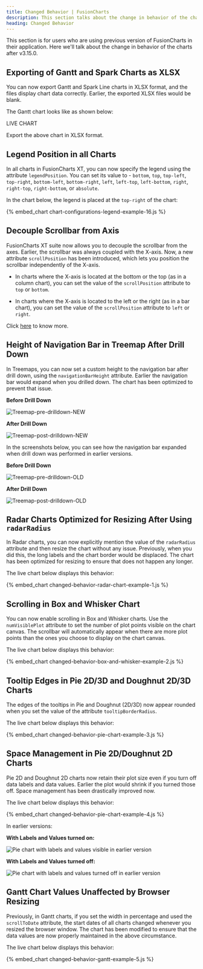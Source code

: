 ```yaml
---
title: Changed Behavior | FusionCharts
description: This section talks about the change in behavior of the charts with the latest released version.
heading: Changed Behavior
---
```


This section is for users who are using previous version of FusionCharts in their application. Here we'll talk about the change in behavior of the charts after v3.15.0.

## Exporting of Gantt and Spark Charts as XLSX

You can now export Gantt and Spark Line charts in XLSX format, and the files display chart data correctly. Earlier, the exported XLSX files would be blank.

The Gantt chart looks like as shown below:

LIVE CHART

Export the above chart in XLSX format.

## Legend Position in all Charts

In all charts in FusionCharts XT, you can now specify the legend using the attribute `legendPosition`. You can set its value to - `bottom`, `top`, `top-left`, `top-right`, `bottom-left`, `bottom-right`, `left`, `left-top`, `left-bottom`, `right`, `right-top`, `right-bottom`, or `absolute`.

In the chart below, the legend is placed at the `top-right` of the chart:

{% embed_chart chart-configurations-legend-example-16.js %}

## Decouple Scrollbar from Axis

FusionCharts XT suite now allows you to decouple the scrollbar from the axes. Earlier, the scrollbar was always coupled with the X-axis. Now, a new attribute `scrollPosition` has been introduced, which lets you position the scrollbar independently of the X-axis.

- In charts where the X-axis is located at the bottom or the top (as in a column chart), you can set the value of the `scrollPosition` attribute to `top` or `bottom`.

- In charts where the X-axis is located to the left or the right (as in a bar chart), you can set the value of the `scrollPosition` attribute to `left` or `right`.

Click [here](/chart-guide/standard-charts/scroll-charts#position-scroll-bar) to know more.

## Height of Navigation Bar in Treemap After Drill Down

In Treemaps, you can now set a custom height to the navigation bar after drill down, using the `navigationBarHeight` attribute. Earlier the navigation bar would expand when you drilled down. The chart has been optimized to prevent that issue.

**Before Drill Down**

![Treemap-pre-drilldown-NEW](/images/Treemap-pre-drilldown-NEW.png)

**After Drill Down**

![Treemap-post-drilldown-NEW](/images/Treemap-post-drilldown-NEW.png)

In the screenshots below, you can see how the navigation bar expanded when drill down was performed in earlier versions.

**Before Drill Down**

![Treemap-pre-drilldown-OLD](/images/Treemap-pre-drilldown-OLD.png)

**After Drill Down**

![Treemap-post-drilldown-OLD](/images/Treemap-post-drilldown-OLD.png)

## Radar Charts Optimized for Resizing After Using `radarRadius`

In Radar charts, you can now explicitly mention the value of the `radarRadius` attribute and then resize the chart without any issue. Previously, when you did this, the long labels and the chart border would be displaced. The chart has been optimized for resizing to ensure that does not happen any longer.

The live chart below displays this behavior:

{% embed_chart changed-behavior-radar-chart-example-1.js %}

## Scrolling in Box and Whisker Chart

You can now enable scrolling in Box and Whisker charts. Use the `numVisiblePlot` attribute to set the number of plot points visible on the chart canvas. The scrollbar will automatically appear when there are more plot points than the ones you choose to display on the chart canvas.

The live chart below displays this behavior:

{% embed_chart changed-behavior-box-and-whisker-example-2.js %}

## Tooltip Edges in Pie 2D/3D and Doughnut 2D/3D Charts

The edges of the tooltips in Pie and Doughnut (2D/3D) now appear rounded when you set the value of the attribute `tooltipBorderRadius`.

The live chart below displays this behavior:

{% embed_chart changed-behavior-pie-chart-example-3.js %}

## Space Management in Pie 2D/Doughnut 2D Charts

Pie 2D and Doughnut 2D charts now retain their plot size even if you turn off data labels and data values. Earlier the plot would shrink if you turned those off. Space management has been drastically improved now.

The live chart below displays this behavior:

{% embed_chart changed-behavior-pie-chart-example-4.js %}

In earlier versions:

**With Labels and Values turned on:**

![Pie chart with labels and values visible in earlier version](/images/pie2d-label-value-on.png)

**With Labels and Values turned off:**

![Pie chart with labels and values turned off in earlier version](/images/pie2d-label-value-off.png)

## Gantt Chart Values Unaffected by Browser Resizing

Previously, in Gantt charts, if you set the width in percentage and used the `scrollToDate` attribute, the start dates of all charts changed whenever you resized the browser window. The chart has been modified to ensure that the data values are now properly maintained in the above circumstance.

The live chart below displays this behavior:

{% embed_chart changed-behavior-gantt-example-5.js %}
